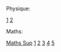 Physique:

[1](http://benjamin.mollier.free.fr/index.php?page=Cours&annee=2023)
[2](https://youtube.com/playlist?list=PL2XGPADmCHWmSXGGcTVA3ZvW8tMc2zIkb&si=W31cJing_28A5N8g)

Maths:

[Maths Sup](Maths_Sup.md)
[1](http://christophebertault.fr/cours-et-exercices/)
[2](https://gerardlavau.fr/cpge/cpge1/)
[3](http://melissa.inglart.free.fr/index.php?option=com_content&view=category&id=19:cours-et-exrcices&Itemid=29&layout=default)
[4](http://desaintar.free.fr/chapitres.php)
[5](http://833duparc.free.fr/tableau2_MPSI.html)

